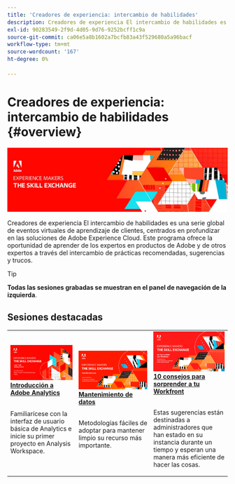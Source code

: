 ```yaml
---
title: 'Creadores de experiencia: intercambio de habilidades'
description: Creadores de experiencia El intercambio de habilidades es una serie global de eventos virtuales de aprendizaje de clientes, centrados en profundizar en las soluciones de Adobe Experience Cloud.
exl-id: 90283549-2f9d-4d05-9d76-9252bcff1c9a
source-git-commit: ca06e5a8b1602a7bcfb83a43f529680a5a96bacf
workflow-type: tm+mt
source-wordcount: '167'
ht-degree: 0%

---
```


# Creadores de experiencia: intercambio de habilidades {#overview}

<img alt="Creadores de experiencia: intercambio de habilidades" src="./assets/skill-exchange.png" />

Creadores de experiencia El intercambio de habilidades es una serie global de eventos virtuales de aprendizaje de clientes, centrados en profundizar en las soluciones de Adobe Experience Cloud. Este programa ofrece la oportunidad de aprender de los expertos en productos de Adobe y de otros expertos a través del intercambio de prácticas recomendadas, sugerencias y trucos.

>[!TIP]
>
>**Todas las sesiones grabadas se muestran en el panel de navegación de la izquierda**.

<div id="recs-overview-body-1"></div>
<div id="recs-overview-body-2"></div>
<div id="recs-overview-body-3"></div>
<div id="recs-overview-body-4"></div>
<div id="recs-overview-body-5"></div>
<div id="recs-overview-body-6"></div>

<div id="past-events">


</div>

## Sesiones destacadas

<table>
  <tr>
   <td>
      <a href="analytics/jun2021/getting-started.md">
      <img alt="Introducción a Analytics" src="./assets/analytics-getting-started.png"/>
      </a>
      <div>
         <a href="analytics/jun2021/getting-started.md"><strong>Introducción a Adobe Analytics</strong></a>
<!---         <br/><em>foo</em> -->
      </div>
      <p>
        <br/>
         Familiarícese con la interfaz de usuario básica de Analytics e inicie su primer proyecto en Analysis Workspace.
      </p>
    </td>
   <td>
      <a href="marketo/feb2022/data-maintenance.md">
      <img alt="Mantenimiento de datos" src="./assets/data-maintenance.png"/>
      </a>
      <div>
         <a href="marketo/feb2022/data-maintenance.md"><strong>Mantenimiento de datos</strong></a>
<!---         <br/><em>foo</em> -->
      </div>
      <p>
        <br/>
         Metodologías fáciles de adoptar para mantener limpio su recurso más importante.
      </p>
    </td>
   <td>
      <a href="workfront/apr2022/ten-tips.md">
      <img alt="10 consejos para sorprender a tu Workfront" src="./assets/workfront-10-tips.png"/>
      </a>
      <div>
         <a href="workfront/apr2022/ten-tips.md"><strong>10 consejos para sorprender a tu Workfront</strong></a>
<!---         <br/><em>foo</em> -->
      </div>
      <p>
        <br/>
         Estas sugerencias están destinadas a administradores que han estado en su instancia durante un tiempo y esperan una manera más eficiente de hacer las cosas.
      </p>
    </td>
  </tr>
</table>
